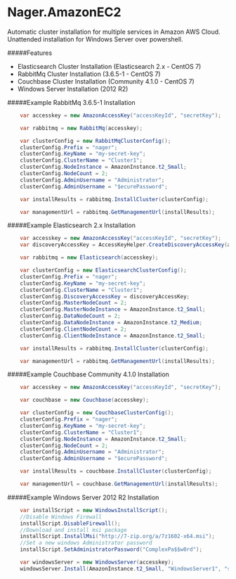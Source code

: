Nager.AmazonEC2
==========
Automatic cluster installation for multiple services in Amazon AWS Cloud. Unattended installation for Windows Server over powershell.

#####Features
* Elasticsearch Cluster Installation (Elasticsearch 2.x - CentOS 7)
* RabbitMq Cluster Installation (3.6.5-1 - CentOS 7)
* Couchbase Cluster Installation (Community 4.1.0 - CentOS 7)
* Windows Server Installation (2012 R2)

#####Example RabbitMq 3.6.5-1 Installation
```cs
	var accesskey = new AmazonAccessKey("accessKeyId", "secretKey");

	var rabbitmq = new RabbitMq(accesskey);

	var clusterConfig = new RabbitMqClusterConfig();
	clusterConfig.Prefix = "nager";
	clusterConfig.KeyName = "my-secret-key";
	clusterConfig.ClusterName = "Cluster1";
	clusterConfig.NodeInstance = AmazonInstance.t2_Small;
	clusterConfig.NodeCount = 2;
	clusterConfig.AdminUsername = "Administrator";
	clusterConfig.AdminUsername = "$ecurePassword";

	var installResults = rabbitmq.InstallCluster(clusterConfig);

	var managementUrl = rabbitmq.GetManagementUrl(installResults);
```

#####Example Elasticsearch 2.x Installation
```cs
	var accesskey = new AmazonAccessKey("accessKeyId", "secretKey");
	var discoveryAccessKey = AccessKeyHelper.CreateDiscoveryAccessKey(accesskey);

	var rabbitmq = new Elasticsearch(accesskey);

	var clusterConfig = new ElasticsearchClusterConfig();
	clusterConfig.Prefix = "nager";
	clusterConfig.KeyName = "my-secret-key";
	clusterConfig.ClusterName = "Cluster1";
	clusterConfig.DiscoveryAccessKey = discoveryAccessKey;
	clusterConfig.MasterNodeCount = 2;
	clusterConfig.MasterNodeInstance = AmazonInstance.t2_Small;
	clusterConfig.DataNodeCount = 2;
	clusterConfig.DataNodeInstance = AmazonInstance.t2_Medium;
	clusterConfig.ClientNodeCount = 2;
	clusterConfig.ClientNodeInstance = AmazonInstance.t2_Small;            

	var installResults = rabbitmq.InstallCluster(clusterConfig);

	var managementUrl = rabbitmq.GetManagementUrl(installResults);
```

#####Example Couchbase Community 4.1.0 Installation
```cs
	var accesskey = new AmazonAccessKey("accessKeyId", "secretKey");

	var couchbase = new Couchbase(accesskey);

	var clusterConfig = new CouchbaseClusterConfig();
	clusterConfig.Prefix = "nager";
	clusterConfig.KeyName = "my-secret-key";
	clusterConfig.ClusterName = "Cluster1";
	clusterConfig.NodeInstance = AmazonInstance.t2_Small;
	clusterConfig.NodeCount = 2;
	clusterConfig.AdminUsername = "Administrator";
	clusterConfig.AdminUsername = "$ecurePassword";

	var installResults = couchbase.InstallCluster(clusterConfig);

	var managementUrl = couchbase.GetManagementUrl(installResults);
```

#####Example Windows Server 2012 R2 Installation
```cs
	var installScript = new WindowsInstallScript();
	//Disable Windows Firewall
	installScript.DisableFirewall();
	//Download and install msi package
	installScript.InstallMsi("http://7-zip.org/a/7z1602-x64.msi");
	//Set a new windows Administrator password
	installScript.SetAdministratorPassword("ComplexPa$$w0rd");

	var windowsServer = new WindowsServer(accesskey);
	windowsServer.Install(AmazonInstance.t2_Small, "WindowsServer1", "sg-edcd9784", "my-secret-key", installScript);
```
